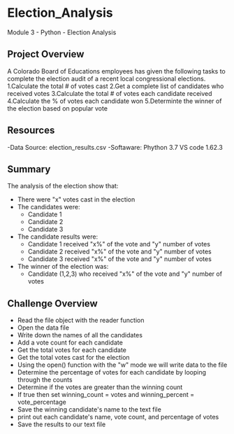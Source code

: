 # Election_Analysis
Module 3 - Python - Election Analysis
## Project Overview
A Colorado Board of Educations employees has given the following tasks to complete the election audit of a recent local congressional elections.
1.Calculate the total # of votes cast
2.Get a complete list of candidates who received votes
3.Calculate the total # of votes each candidate received
4.Calculate the % of votes each candidate won
5.Determinte the winner of the election based on popular vote
## Resources
-Data Source: election_results.csv
-Softaware: Phython 3.7 VS code 1.62.3
## Summary
The analysis of the election show that:
- There were "x" votes cast in the election
- The candidates were:
  - Candidate 1
  - Candidate 2
  - Candidate 3
- The candidate results were:
  - Candidate 1 received "x%" of the vote and "y" number of votes
  - Candidate 2 received "x%" of the vote and "y" number of votes
  - Candidate 3 received "x%" of the vote and "y" number of votes
- The winner of the election was:
  - Candidate (1,2,3) who received "x%" of the vote and "y" number of votes
## Challenge Overview
- Read the file object with the reader function
- Open the data file
- Write down the names of all the candidates
- Add a vote count for each candidate
- Get the total votes for each candidate
- Get the total votes cast for the election
- Using the open() function with the "w" mode we will write data to the file
- Determine the percentage of votes for each candidate by looping through the counts
- Determine if the votes are greater than the winning count
- If true then set winning_count = votes and winning_percent = vote_percentage
- Save the winning candidate's name to the text file
- print out each candidate's name, vote count, and percentage of votes 
- Save the results to our text file
 
